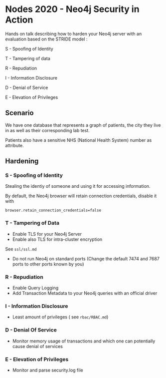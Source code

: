 # Nodes 2020 - Neo4j Security in Action

Hands on talk describing how to harden your Neo4j server with an evaluation based
on the STRIDE model : 

S - Spoofing of Identity

T - Tampering of data

R - Repudiation

I - Information Disclosure

D - Denial of Service

E - Elevation of Privileges


## Scenario

We have one database that represents a graph of patients, the city they live in as well as their 
corresponding lab test.

Patients also have a sensitive NHS (National Health System) number as attribute.


## Hardening

### S - Spoofing of Identity

Stealing the identiy of someone and using it for accessing information.

By default, the Neo4j browser will retain connection credentials, disable it with 

```
browser.retain_connection_credentials=false
```


### T - Tampering of Data

- Enable TLS for your Neo4j Server
- Enable also TLS for intra-cluster encryption

See `ssl/ssl.md`

- Do not run Neo4j on standard ports (Change the default 7474 and 7687 ports to other ports known by you)


### R - Repudiation

- Enable Query Logging
- Add Transaction Metadata to your Neo4j queries with an official driver


### I - Information Disclosure

- Least amount of privileges ( see `rbac/RBAC.md`)

### D - Denial Of Service

- Monitor memory usage of transactions and which one can potentially cause denial of services

### E - Elevation of Privileges

- Monitor and parse security.log file






